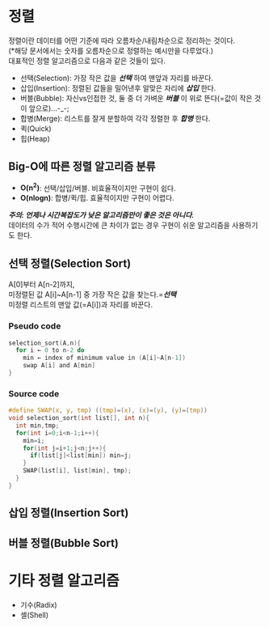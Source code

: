 # 정렬
정렬이란 데이터를 어떤 기준에 따라 오름차순/내림차순으로 정리하는 것이다.  
(*해당 문서에서는 숫자를 오름차순으로 정렬하는 예시만을 다루었다.)  
대표적인 정렬 알고리즘으로 다음과 같은 것들이 있다.
- 선택(Selection): 가장 작은 값을 ***선택*** 하여 맨앞과 자리를 바꾼다.  
- 삽입(Insertion): 정렬된 값들을 밀어낸후 알맞은 자리에 ***삽입*** 한다.  
- 버블(Bubble): 자신vs인접한 것, 둘 중 더 가벼운 ***버블*** 이 위로 뜬다(=값이 작은 것이 앞으로)...-_-;
- 합병(Merge): 리스트를 잘게 분할하여 각각 정렬한 후 ***합병*** 한다.
- 퀵(Quick) 
- 힙(Heap)

## Big-O에 따른 정렬 알고리즘 분류
- **O(n<sup>2</sup>)**: 선택/삽입/버블. 비효율적이지만 구현이 쉽다.  
- **O(nlogn)**: 합병/퀵/힙. 효율적이지만 구현이 어렵다.  

***주의: 언제나 시간복잡도가 낮은 알고리즘만이 좋은 것은 아니다.***  
데이터의 수가 적어 수행시간에 큰 차이가 없는 경우 구현이 쉬운 알고리즘을 사용하기도 한다.

## 선택 정렬(Selection Sort)
A[0]부터 A[n-2]까지,  
미정렬된 값 A[i]~A[n-1] 중 가장 작은 값을 찾는다.=***선택***  
미정렬 리스트의 맨앞 값(=A[i])과 자리를 바꾼다.
### Pseudo code
```c
selection_sort(A,n){
  for i ← 0 to n-2 do
    min ← index of minimum value in (A[i]~A[n-1])
    swap A[i] and A[min]
}
```
### Source code
```c
#define SWAP(x, y, tmp) ((tmp)=(x), (x)=(y), (y)=(tmp))
void selection_sort(int list[], int n){
  int min,tmp;
  for(int i=0;i<n-1;i++){
    min=i;
    for(int j=i+1;j<n;j++){
      if(list[j]<list[min]) min=j;
    }
    SWAP(list[i], list[min], tmp);
  }
}
```

## 삽입 정렬(Insertion Sort)

## 버블 정렬(Bubble Sort)

# 기타 정렬 알고리즘
- 기수(Radix)
- 셸(Shell)
